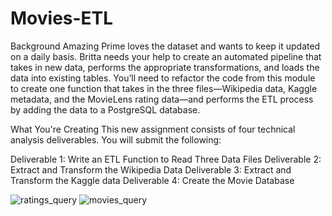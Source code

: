 # Movies-ETL

Background
Amazing Prime loves the dataset and wants to keep it updated on a daily basis. Britta needs your help to create an automated pipeline that takes in new data, performs the appropriate transformations, and loads the data into existing tables. You’ll need to refactor the code from this module to create one function that takes in the three files—Wikipedia data, Kaggle metadata, and the MovieLens rating data—and performs the ETL process by adding the data to a PostgreSQL database.

What You're Creating
This new assignment consists of four technical analysis deliverables. You will submit the following:

Deliverable 1: Write an ETL Function to Read Three Data Files
Deliverable 2: Extract and Transform the Wikipedia Data
Deliverable 3: Extract and Transform the Kaggle data
Deliverable 4: Create the Movie Database

![ratings_query](https://user-images.githubusercontent.com/99093289/162646360-0965a39b-2a49-444a-9997-8054fe047d50.PNG)
![movies_query](https://user-images.githubusercontent.com/99093289/162646376-0dae33bf-9c27-4949-a530-683de2bdb5c6.PNG)
